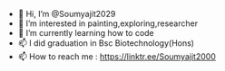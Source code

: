 - 👋 Hi, I’m @Soumyajit2029
- 👀 I’m interested in painting,exploring,researcher
- 🌱 I’m currently learning how to code
- 📫 I did graduation in Bsc Biotechnology(Hons)
- 📫 How to reach me : https://linktr.ee/Soumyajit2000 
<!---
Soumyajit2029/Soumyajit2029 is a ✨ special ✨ repository because its `README.md` (this file) appears on your GitHub profile.
You can click the Preview link to take a look at your changes.
--->
